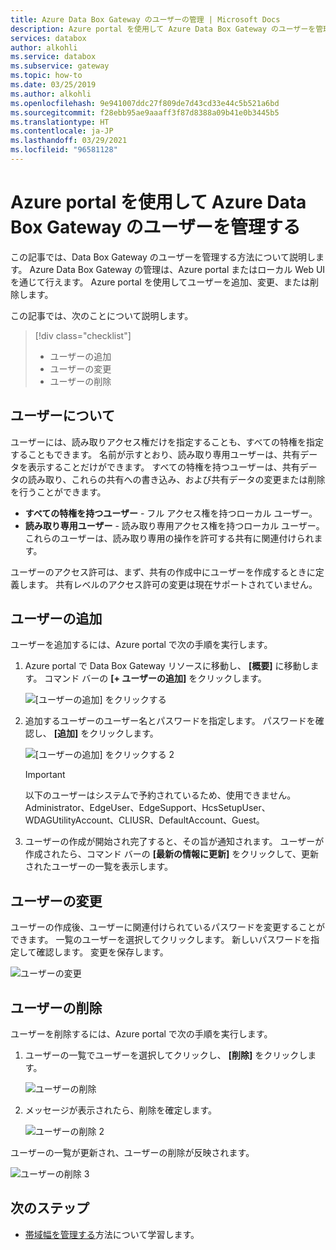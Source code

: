 ```yaml
---
title: Azure Data Box Gateway のユーザーの管理 | Microsoft Docs
description: Azure portal を使用して Azure Data Box Gateway のユーザーを管理する方法について説明します。
services: databox
author: alkohli
ms.service: databox
ms.subservice: gateway
ms.topic: how-to
ms.date: 03/25/2019
ms.author: alkohli
ms.openlocfilehash: 9e941007ddc27f809de7d43cd33e44c5b521a6bd
ms.sourcegitcommit: f28ebb95ae9aaaff3f87d8388a09b41e0b3445b5
ms.translationtype: HT
ms.contentlocale: ja-JP
ms.lasthandoff: 03/29/2021
ms.locfileid: "96581128"
---
```

# <a name="use-the-azure-portal-to-manage-users-on-your-azure-data-box-gateway"></a>Azure portal を使用して Azure Data Box Gateway のユーザーを管理する

この記事では、Data Box Gateway のユーザーを管理する方法について説明します。 Azure Data Box Gateway の管理は、Azure portal またはローカル Web UI を通じて行えます。 Azure portal を使用してユーザーを追加、変更、または削除します。 

この記事では、次のことについて説明します。

> [!div class="checklist"]
> * ユーザーの追加
> * ユーザーの変更
> * ユーザーの削除

## <a name="about-users"></a>ユーザーについて

ユーザーには、読み取りアクセス権だけを指定することも、すべての特権を指定することもできます。 名前が示すとおり、読み取り専用ユーザーは、共有データを表示することだけができます。 すべての特権を持つユーザーは、共有データの読み取り、これらの共有への書き込み、および共有データの変更または削除を行うことができます。

 - **すべての特権を持つユーザー** - フル アクセス権を持つローカル ユーザー。
 - **読み取り専用ユーザー** - 読み取り専用アクセス権を持つローカル ユーザー。 これらのユーザーは、読み取り専用の操作を許可する共有に関連付けられます。

ユーザーのアクセス許可は、まず、共有の作成中にユーザーを作成するときに定義します。 共有レベルのアクセス許可の変更は現在サポートされていません。

## <a name="add-a-user"></a>ユーザーの追加

ユーザーを追加するには、Azure portal で次の手順を実行します。

1. Azure portal で Data Box Gateway リソースに移動し、 **[概要]** に移動します。 コマンド バーの **[+ ユーザーの追加]** をクリックします。

    ![[ユーザーの追加] をクリックする](media/data-box-gateway-manage-users/add-user-1.png)

2. 追加するユーザーのユーザー名とパスワードを指定します。 パスワードを確認し、 **[追加]** をクリックします。

    ![[ユーザーの追加] をクリックする 2](media/data-box-gateway-manage-users/add-user-2.png)

    > [!IMPORTANT] 
    > 以下のユーザーはシステムで予約されているため、使用できません。Administrator、EdgeUser、EdgeSupport、HcsSetupUser、WDAGUtilityAccount、CLIUSR、DefaultAccount、Guest。  

3. ユーザーの作成が開始され完了すると、その旨が通知されます。 ユーザーが作成されたら、コマンド バーの **[最新の情報に更新]** をクリックして、更新されたユーザーの一覧を表示します。


## <a name="modify-user"></a>ユーザーの変更

ユーザーの作成後、ユーザーに関連付けられているパスワードを変更することができます。 一覧のユーザーを選択してクリックします。 新しいパスワードを指定して確認します。 変更を保存します。
 
![ユーザーの変更](media/data-box-gateway-manage-users/modify-user-1.png)


## <a name="delete-a-user"></a>ユーザーの削除

ユーザーを削除するには、Azure portal で次の手順を実行します。

1. ユーザーの一覧でユーザーを選択してクリックし、 **[削除]** をクリックします。  

   ![ユーザーの削除](media/data-box-gateway-manage-users/delete-user-1.png)

2. メッセージが表示されたら、削除を確定します。 

   ![ユーザーの削除 2](media/data-box-gateway-manage-users/delete-user-2.png)

ユーザーの一覧が更新され、ユーザーの削除が反映されます。

![ユーザーの削除 3](media/data-box-gateway-manage-users/delete-user-3.png)


## <a name="next-steps"></a>次のステップ

- [帯域幅を管理する](data-box-gateway-manage-bandwidth-schedules.md)方法について学習します。
